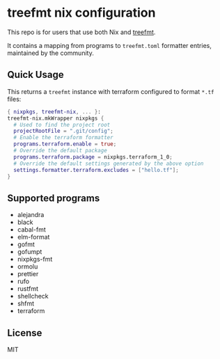 # treefmt nix configuration

This repo is for users that use both Nix and
[treefmt](https://numtide.github.io/treefmt).

It contains a mapping from programs to `treefmt.toml` formatter entries,
maintained by the community.

## Quick Usage

This returns a `treefmt` instance with terraform configured to format `*.tf`
files:

```nix
{ nixpkgs, treefmt-nix, ... }:
treefmt-nix.mkWrapper nixpkgs {
  # Used to find the project root
  projectRootFile = ".git/config";
  # Enable the terraform formatter
  programs.terraform.enable = true;
  # Override the default package
  programs.terraform.package = nixpkgs.terraform_1_0;
  # Override the default settings generated by the above option
  settings.formatter.terraform.excludes = ["hello.tf"];
}
```

## Supported programs

<!-- `> ls programs/*.nix | grep -v default.nix | cut -d '.' -f 1 | cut -d / -f 2 | sort | sed -e 's/^/* /'` -->
<!-- BEGIN mdsh -->
* alejandra
* black
* cabal-fmt
* elm-format
* gofmt
* gofumpt
* nixpkgs-fmt
* ormolu
* prettier
* rufo
* rustfmt
* shellcheck
* shfmt
* terraform
<!-- END mdsh -->

## License

MIT
